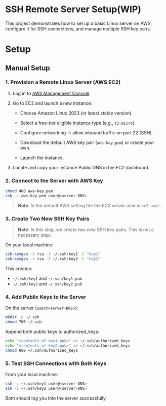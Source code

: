 # SSH Remote Server Setup(WIP)

This project demonstrates how to set up a basic Linux server on AWS, configure it for SSH connections, and manage multiple SSH key pairs.

# Setup
## Manual Setup

### 1. Provision a Remote Linux Server (AWS EC2)

1. Log in to [AWS Management Console](https://aws.amazon.com/console/).

2. Go to EC2 and launch a new instance:

    - Choose Amazon Linux 2023 (or latest stable version).

    - Select a free-tier eligible instance type (e.g., `t3.micro`).

    - Configure networking → allow inbound traffic on port 22 (SSH).

    - Download the default AWS key pair (`aws-key.pem`) or create your own.

    - Launch the instance.

3. Locate and copy your instance Public DNS in the EC2 dashboard.
### 2. Connect to the Server with AWS Key
```bash
chmod 400 aws-key.pem
ssh -i aws-key.pem user@<server-DNS>
```
> **Note**: In the default AWS setting the the EC2 server user is `ec2-user`.
### 3. Create Two New SSH Key Pairs
> **Note**: In this step, we create two new SSH key pairs. This is not a necessary step.

On your local machine:
```bash
ssh-keygen -t rsa -f ~/.ssh/key1 -C "key1"
ssh-keygen -t rsa -f ~/.ssh/key2 -C "key2"
```

This creates:
- `~/.ssh/key1` and `~/.ssh/key1.pub`
- `~/.ssh/key2` and `~/.ssh/key2.pub`
### 4. Add Public Keys to the Server

On the server (`user@<server-DNS>`):
```bash
mkdir -p ~/.ssh
chmod 700 ~/.ssh
```

Append both public keys to authorized_keys:
```bash
echo "<contents-of-key1.pub>" >> ~/.ssh/authorized_keys
echo "<contents-of-key2.pub>" >> ~/.ssh/authorized_keys
chmod 600 ~/.ssh/authorized_keys
```
### 5. Test SSH Connections with Both Keys

From your local machine:
```bash
ssh -i ~/.ssh/key1 user@<server-DNS>
ssh -i ~/.ssh/key2 user@<server-DNS>
```
Both should log you into the server successfully.
